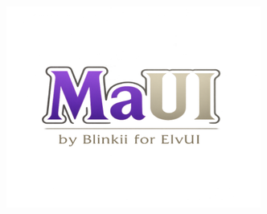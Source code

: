 <p align="center">
  <img width="800" height="400" src="https://github.com/mBlinkii/MaUI-ElvUI-Profile-Strings/blob/main/Media/logo.png" alt="MaUI Logo">
</p>


